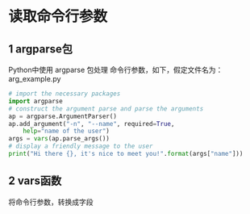 # 读取命令行参数

## 1 argparse包

Python中使用 argparse 包处理 命令行参数，如下，假定文件名为： arg_example.py 

```python
# import the necessary packages
import argparse
# construct the argument parse and parse the arguments
ap = argparse.ArgumentParser()
ap.add_argument("-n", "--name", required=True,
	help="name of the user")
args = vars(ap.parse_args())
# display a friendly message to the user
print("Hi there {}, it's nice to meet you!".format(args["name"]))
```

## 2 vars函数

将命令行参数，转换成字段